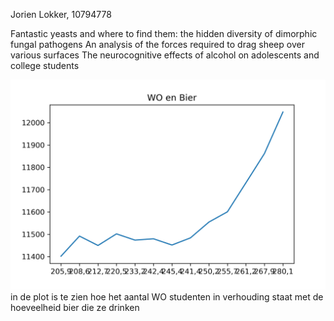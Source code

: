 Jorien Lokker, 10794778

Fantastic yeasts and where to find them: the hidden diversity of dimorphic fungal pathogens
An analysis of the forces required to drag sheep over various surfaces
The neurocognitive effects of alcohol on adolescents and college students

![](plotWOBier.png)
in de plot is te zien hoe het aantal WO studenten in verhouding staat met de hoeveelheid bier die ze drinken
